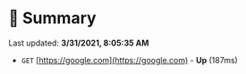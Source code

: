 # 📖 Summary
Last updated: **3/31/2021, 8:05:35 AM**

- `GET` [https://google.com](https://google.com) - **Up** (187ms)
